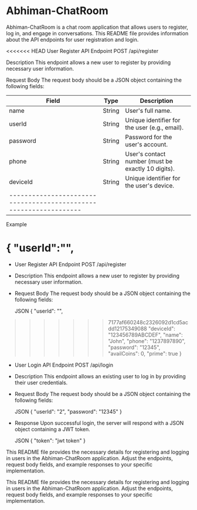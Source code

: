 # Abhiman-ChatRoom

Abhiman-ChatRoom is a chat room application that allows users to register, log in, and engage in conversations. This README file provides information about the API endpoints for user registration and login.

<<<<<<< HEAD
User Register API Endpoint POST /api/register

Description This endpoint allows a new user to register by providing necessary user information.

Request Body The request body should be a JSON object containing the following fields:

|Field	  |Type	|Description|
|---------|-------|---------------------------------------------|
|name	    |String	|User's full name.                              |
|userId	  |String	|Unique identifier for the user (e.g., email).|
|password	|String	|Password for the user's account.               | 
|phone	  |String	|User's contact number (must be exactly 10 digits).|
|deviceId	|String	|Unique identifier for the user's device.       |
|-----------------------------------------------------------------|

Example

{
    "userId":"",
=======
* User Register API
  Endpoint
  POST /api/register

* Description
  This endpoint allows a new user to register by providing necessary user information.

* Request Body
  The request body should be a JSON object containing the following fields:
  
  JSON
  {
    "userId": "",
>>>>>>> 7177af660248c2326092d1cd5acdd12175349088
    "deviceId": "123456789ABCDEF",
    "name": "John",
    "phone": "1237897890",
    "password": "12345",
    "availCoins": 0,
    "prime": true
  }
    
* User Login API
  Endpoint
  POST /api/login

* Description
  This endpoint allows an existing user to log in by providing their user credentials.

* Request Body
  The request body should be a JSON object containing the following fields:

  JSON
  {
    "userId": "2",
    "password": "12345"
  }

* Response
  Upon successful login, the server will respond with a JSON object containing a JWT token.

  JSON
  {
  "token": "jwt token"
  }


This README file provides the necessary details for registering and logging in users in the Abhiman-ChatRoom application. Adjust the endpoints, request body fields, and example responses to your specific implementation.




This README file provides the necessary details for registering and logging in users in the Abhiman-ChatRoom application. Adjust the endpoints, request body fields, and example responses to your specific implementation.

